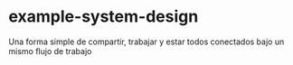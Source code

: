 # example-system-design
Una forma simple de compartir, trabajar y estar todos conectados bajo un mismo flujo de trabajo
